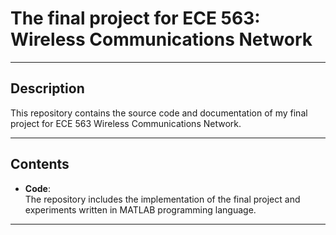 # The final project for ECE 563: Wireless Communications Network
---

## **Description**

This repository contains the source code and documentation of my final project for ECE 563 Wireless Communications Network.

---

## **Contents**

- **Code**:  
  The repository includes the implementation of the final project and experiments written in MATLAB programming language.  

---
